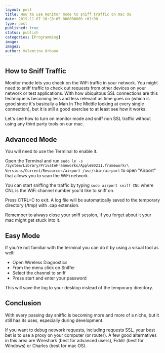 ```yaml
---
layout: post
title: How to use monitor mode to sniff traffic on mac OS
date: 2019-11-07 16:28:05.000000000 +01:00
type: post
published: true
status: publish
categories: [Programming]
image:
image2:
author: Valentino Urbano
---
```


## How to Sniff Traffic

Monitor mode lets you check on the WiFi traffic in your network. You might need to sniff traffic to check out requests from other devices on your network or test applications. With how ubiquitous SSL connections are this technique is becoming less and less relevant as time goes on (which is good since it's basically a Man In The Middle looking at every single connection), but it is still a good exercise to at least see how it works. 

Let's see how to turn on monitor mode and sniff non SSL traffic without using any third party tools on our mac.

## Advanced Mode

You will need to use the Terminal to enable it.

Open the Terminal and run `sudo ln -s /System/Library/PrivateFrameworks/Apple80211.framework/\ Versions/Current/Resources/airport /usr/sbin/airport` to open "Airport" that allows you to scan the WiFi network.

You can start sniffing the traffic by typing `sudo airport sniff CNL` where CNL is the WiFi channel number you'd like to sniff on.

Press CTRL+C to exit. A log file will be automatically saved to the temporary directory (/tmp) with .cap extension.

Remember to always close your sniff session, if you forget about it your mac might get stuck into it.

## Easy Mode

If you're not familiar with the terminal you can do it by using a visual tool as well:

- Open Wireless Diagnostics
- From the menu click on Sniffer
- Select the channel to sniff
- Press start and enter your password

This will save the log to your desktop instead of the temporary directory.

## Conclusion

With every passing day sniffic is becoming more and more of a niche, but it still has its uses, especially during development.

If you want to debug network requests, including requests SSL, your best bet is to use a proxy on your computer (or router). A few good alternatives in this area are Wireshark (best for advanced users), Fiddlr (best for Windows) or Charles (best for mac OS).

